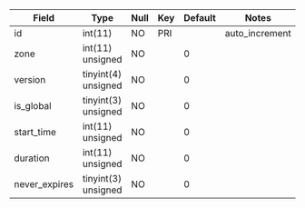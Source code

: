 **Field**|**Type**|**Null**|**Key**|**Default**|**Notes**
-----|-----|-----|-----|-----|-----
id|int(11)|NO|PRI| |auto\_increment
zone|int(11) unsigned|NO| |0| 
version|tinyint(4) unsigned|NO| |0| 
is\_global|tinyint(3) unsigned|NO| |0| 
start\_time|int(11) unsigned|NO| |0| 
duration|int(11) unsigned|NO| |0| 
never\_expires|tinyint(3) unsigned|NO| |0| 